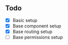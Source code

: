 ## Todo
- [x] Basic setup
- [x] Base component setup
- [x] Base routing setup
- [ ] Base permissions setup
